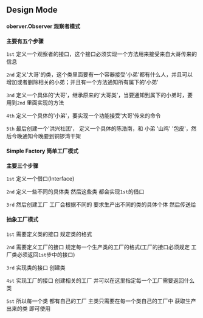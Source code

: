 ## Design Mode

#### oberver.Observer 观察者模式

**主要有五个步骤**

`1st` 定义一个观察者的接口，这个接口必须实现一个方法用来接受来自大哥传来的信息

`2nd` 定义'大哥'的类，这个类里面要有一个容器接受'小弟'都有什么人，并且可以增加或者删除相关的小弟；并且有一个方法通知所有属下的'小弟'

`3nd` 定义一个具体的'大哥'，继承原来的'大哥类'，当要通知到属下的小弟时，要用到`2nd` 里面实现的方法

`4th` 定义一个具体的'小弟'，要实现一个功能接受'大哥'传来的命令

`5th` 最后创建一个'洪兴社团'， 定义一个具体的陈浩南，和 小弟 '山鸡' '包皮'，然后今晚通知今晚要到铜锣湾干架


#### Simple Factory 简单工厂模式

**主要三个步骤**

`1st` 定义一个借口(Interface) 

`2nd` 定义一些不同的具体类 然后这些类 都会实现`1st`的借口

`3rd` 然后创建工厂 工厂会根据不同的 要求生产出不同的类的具体个体 然后传送给

#### 抽象工厂模式

`1st` 需要定义类的接口 规定类的格式

`2nd` 需要定义工厂的接口 规定每一个生产类的工厂的格式(工厂的接口必须规定 工厂类必须返回`1st`步中的接口)

`3rd` 实现类的接口 创建类

`4st` 实现工厂的接口 创建相关的工厂 并可以在这里指定每一个工厂需要返回什么类

`5st` 所以每一个类 都有自己的工厂 主类只需要在每一个类自己的工厂中 获取生产出来的类 即可使用